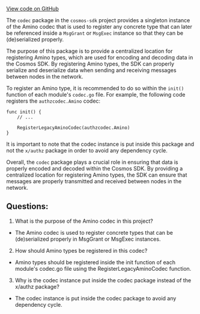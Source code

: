 [View code on GitHub](https://github.com/cosmos/cosmos-sdk/blob/main/x/authz/codec/doc.go)

The `codec` package in the `cosmos-sdk` project provides a singleton instance of the Amino codec that is used to register any concrete type that can later be referenced inside a `MsgGrant` or `MsgExec` instance so that they can be (de)serialized properly. 

The purpose of this package is to provide a centralized location for registering Amino types, which are used for encoding and decoding data in the Cosmos SDK. By registering Amino types, the SDK can properly serialize and deserialize data when sending and receiving messages between nodes in the network.

To register an Amino type, it is recommended to do so within the `init()` function of each module's `codec.go` file. For example, the following code registers the `authzcodec.Amino` codec:

```
func init() {
    // ...

    RegisterLegacyAminoCodec(authzcodec.Amino)
}
```

It is important to note that the codec instance is put inside this package and not the `x/authz` package in order to avoid any dependency cycle.

Overall, the `codec` package plays a crucial role in ensuring that data is properly encoded and decoded within the Cosmos SDK. By providing a centralized location for registering Amino types, the SDK can ensure that messages are properly transmitted and received between nodes in the network.
## Questions: 
 1. What is the purpose of the Amino codec in this project?
- The Amino codec is used to register concrete types that can be (de)serialized properly in MsgGrant or MsgExec instances.

2. How should Amino types be registered in this codec?
- Amino types should be registered inside the init function of each module's codec.go file using the RegisterLegacyAminoCodec function.

3. Why is the codec instance put inside the codec package instead of the x/authz package?
- The codec instance is put inside the codec package to avoid any dependency cycle.